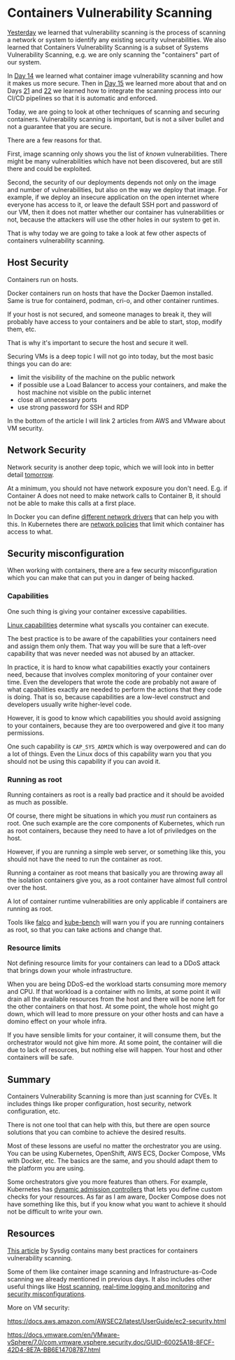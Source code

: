 # Containers Vulnerability Scanning

[Yesterday](day25.md) we learned that vulnerability scanning is the process of scanning a network or system to identify any existing security vulnerabilities.
We also learned that Containers Vulnerability Scanning is a subset of Systems Vulnerability Scanning, e.g. we are only scanning the "containers" part of our system.

In [Day 14](day14.md) we learned what container image vulnerability scanning and how it makes us more secure.
Then in [Day 15](day15.md) we learned more about that and on Days [21](day21.md) and [22](day22.md) we learned how to integrate the scanning process into our CI/CD pipelines
so that it is automatic and enforced.

Today, we are going to look at other techniques of scanning and securing containers.
Vulnerability scanning is important, but is not a silver bullet and not a guarantee that you are secure.

There are a few reasons for that.

First, image scanning only shows you the list of _known_ vulnerabilities.
There might be many vulnerabilities which have not been discovered, but are still there and could be exploited.

Second, the security of our deployments depends not only on the image and number of vulnerabilities, but also on the way we deploy that image.
For example, if we deploy an insecure application on the open internet where everyone has access to it, or leave the default SSH port and password of our VM,
then it does not matter whether our container has vulnerabilities or not, because the attackers will use the other holes in our system to get in.

That is why today we are going to take a look at few other aspects of containers vulnerability scanning.

## Host Security

Containers run on hosts.

Docker containers run on hosts that have the Docker Daemon installed.
Same is true for containerd, podman, cri-o, and other container runtimes.

If your host is not secured, and someone manages to break it, they will probably have access to your containers and be able to start, stop, modify them, etc.

That is why it's important to secure the host and secure it well.

Securing VMs is a deep topic I will not go into today, but the most basic things you can do are:

- limit the visibility of the machine on the public network
- if possible use a Load Balancer to access your containers, and make the host machine not visible on the public internet
- close all unnecessary ports
- use strong password for SSH and RDP

In the bottom of the article I will link 2 articles from AWS and VMware about VM security.

## Network Security

Network security is another deep topic, which we will look into in better detail [tomorrow](day27.md).

At a minimum, you should not have network exposure you don't need.
E.g. if Container A does not need to make network calls to Container B, it should not be able to make this calls at a first place.

In Docker you can define [different network drivers](https://docs.docker.com/network/) that can help you with this.
In Kubernetes there are [network policies](https://kubernetes.io/docs/concepts/services-networking/network-policies/) that limit which container has access to what.

## Security misconfiguration

When working with containers, there are a few security misconfiguration which you can make that can put you in danger of being hacked.

### Capabilities

One such thing is giving your container excessive capabilities.

[Linux capabilities](https://man7.org/linux/man-pages/man7/capabilities.7.html) determine what syscalls you container can execute.

The best practice is to be aware of the capabilities your containers need and assign them only them.
That way you will be sure that a left-over capability that was never needed was not abused by an attacker.

In practice, it is hard to know what capabilities exactly your containers need, because that involves complex monitoring of your container over time.
Even the developers that wrote the code are probably not aware of what capabilities exactly are needed to perform the actions that they code is doing.
That is so, because capabilities are a low-level construct and developers usually write higher-level code.

However, it is good to know which capabilities you should avoid assigning to your containers, because they are too overpowered and give it too many permissions.

One such capability is `CAP_SYS_ADMIN` which is way overpowered and can do a lot of things.
Even the Linux docs of this capability warn you that you should not be using this capability if you can avoid it.

### Running as root

Running containers as root is a really bad practice and it should be avoided as much as possible.

Of course, there might be situations in which you _must_ run containers as root.
One such example are the core components of Kubernetes, which run as root containers, because they need to have a lot of priviledges on the host.

However, if you are running a simple web server, or something like this, you should not have the need to run the container as root.

Running a container as root means that basically you are throwing away all the isolation containers give you, as a root container have almost full control over the host.

A lot of container runtime vulnerabilities are only applicable if containers are running as root.

Tools like [falco](https://github.com/falcosecurity/falco) and [kube-bench](https://github.com/aquasecurity/kube-bench) will warn you if you are running containers as root, so that you can take actions and change that.

### Resource limits

Not defining resource limits for your containers can lead to a DDoS attack that brings down your whole infrastructure.

When you are being DDoS-ed the workload starts consuming more memory and CPU.
If that workload is a container with no limits, at some point it will drain all the available resources from the host and there will be none left for the other containers on that host.
At some point, the whole host might go down, which will lead to more pressure on your other hosts and can have a domino effect on your whole infra.

If you have sensible limits for your container, it will consume them, but the orchestrator would not give him more.
At some point, the container will die due to lack of resources, but nothing else will happen.
Your host and other containers will be safe.

## Summary

Containers Vulnerability Scanning is more than just scanning for CVEs.
It includes things like proper configuration, host security, network configuration, etc.

There is not one tool that can help with this, but there are open source solutions that you can combine to achieve the desired results.

Most of these lessons are useful no matter the orchestrator you are using.
You can be using Kubernetes, OpenShift, AWS ECS, Docker Compose, VMs with Docker, etc.
The basics are the same, and you should adapt them to the platform you are using.

Some orchestrators give you more features than others.
For example, Kubernetes has [dynamic admission controllers](https://kubernetes.io/docs/reference/access-authn-authz/extensible-admission-controllers/) that lets you define custom checks for your resources.
As far as I am aware, Docker Compose does not have something like this, but if you know what you want to achieve it should not be difficult to write your own.

## Resources

[This article](https://sysdig.com/blog/container-security-best-practices/) by Sysdig contains many best practices for containers vulnerability scanning.

Some of them like container image scanning and Infrastructure-as-Code scanning we already mentioned in previous days.
It also includes other useful things like [Host scanning](https://sysdig.com/blog/vulnerability-assessment/#host), [real-time logging and monitoring](https://sysdig.com/blog/container-security-best-practices/#13) and [security misconfigurations](https://sysdig.com/blog/container-security-best-practices/#11).

More on VM security:

<https://docs.aws.amazon.com/AWSEC2/latest/UserGuide/ec2-security.html>

<https://docs.vmware.com/en/VMware-vSphere/7.0/com.vmware.vsphere.security.doc/GUID-60025A18-8FCF-42D4-8E7A-BB6E14708787.html>